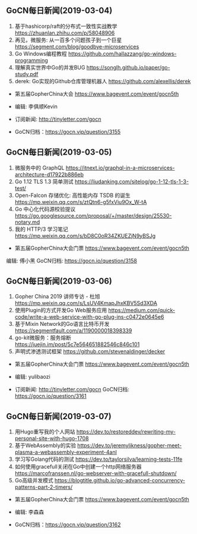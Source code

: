 ## GoCN每日新闻(2019-03-04)

1. 基于hashicorp/raft的分布式一致性实战教学 https://zhuanlan.zhihu.com/p/58048906
2. 再见，微服务: 从一百多个问题孩子到一个巨星 https://segment.com/blog/goodbye-microservices
3. Go Windows编程教程 https://github.com/hallazzang/go-windows-programming
4. 理解真实世界中Go的并发BUG https://songlh.github.io/paper/go-study.pdf
5. derek: Go实现的Github仓库管理机器人 https://github.com/alexellis/derek

* 第五届GopherChina大会 https://www.bagevent.com/event/gocn5th

* 编辑: 李俱顺Kevin
* 订阅新闻: http://tinyletter.com/gocn
* GoCN归档：https://gocn.vip/question/3155


## GoCN每日新闻(2019-03-05)

1. 微服务中的 GraphQL https://itnext.io/graphql-in-a-microservices-architecture-d17922b886eb
2. Go 1.12  TLS 1.3 简单测试 https://liudanking.com/sitelog/go-1-12-tls-1-3-test/
3. Open-Falcon 存储优化: 高性能内存 TSDB 的诞生 https://mp.weixin.qq.com/s/ztQtn6-g5fxViu9Ox_W-tA
4. Go 中心化代码源校验提议 https://go.googlesource.com/proposal/+/master/design/25530-notary.md
5. 我的 HTTP/3 学习笔记 https://mp.weixin.qq.com/s/bD8C0oR34ZKUEZjN9yBSJg

* 第五届GopherChina大会门票 https://www.bagevent.com/event/gocn5th

编辑: 傅小黑
GoCN归档: https://gocn.io/question/3158

## GoCN每日新闻(2019-03-06)

1. Gopher China 2019 讲师专访 - 杜旭 https://mp.weixin.qq.com/s/LsUV4KmapJhxKBV5Sd3XDA
2. 使用Plugin的方式开发Go Web服务应用 https://medium.com/quick-code/write-a-web-service-with-go-plug-ins-c0472e0645e6
3. 基于Mixin Network的Go语言比特币开发 https://segmentfault.com/a/1190000018398339
4. go-kit微服务：服务熔断 https://juejin.im/post/5c7e564651882546c846c101
5. 声明式渗透测试框架 https://github.com/stevenaldinger/decker

* 第五届GopherChina大会门票 https://www.bagevent.com/event/gocn5th

* 编辑: yulibaozi
* 订阅新闻: http://tinyletter.com/gocn
GoCN归档: https://gocn.io/question/3161


## GoCN每日新闻(2019-03-07)

1. 用Hugo重写我的个人网站 https://dev.to/restoreddev/rewriting-my-personal-site-with-hugo-1708
2. 基于WebAssembly的实验 https://dev.to/jeremylikness/gopher-meet-plasma-a-webassembly-experiment-4anl
3. 学习写Golang代码的测试 https://dev.to/taylorsilva/learning-tests-11fe 
4. 如何使用gracefull关闭在Go中创建一个http网络服务器 https://marcofranssen.nl/go-webserver-with-gracefull-shutdown/
5. Go高级并发模式 https://blogtitle.github.io/go-advanced-concurrency-patterns-part-2-timers/

* 第五届GopherChina大会门票 https://www.bagevent.com/event/gocn5th

* 编辑: 李森森
* GoCN归档：https://gocn.vip/question/3162
